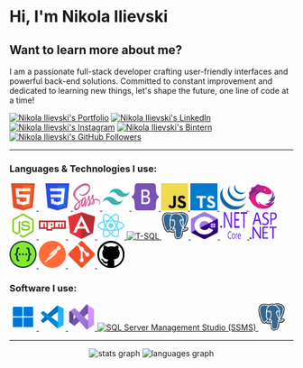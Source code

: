 # Hi, I'm Nikola Ilievski

## Want to learn more about me?

I am a passionate full-stack developer crafting user-friendly interfaces and powerful back-end solutions. Committed to constant improvement and dedicated to learning new things, let's shape the future, one line of code at a time!

[![Nikola Ilievski's Portfolio](https://img.shields.io/badge/Portfolio-Access%20Website-9e1919?style=flat&logo=carrd&logoColor=white&link=https://nikola-ilievski.netlify.app/)](https://nikola-ilievski.netlify.app/)
[![Nikola Ilievski's LinkedIn](https://img.shields.io/badge/-LinkedIn-0077B5?style=flat&logo=Linkedin&logoColor=white&link=https://www.linkedin.com/in/nikola-ilievski7/)](https://www.linkedin.com/in/nikola-ilievski7/)
[![Nikola Ilievski's Instagram](https://img.shields.io/badge/-Instagram-DD2A7B?style=flat&logo=Instagram&logoColor=white&link=https://www.instagram.com/niko_ilievski/)](https://www.instagram.com/niko_ilievski/)
[![Nikola Ilievski's Bintern](https://img.shields.io/badge/-Bintern-FA8127?style=flat&logo=bookalope&logoColor=white&link=https://bintern.com/en/student/public/profile/bmlrb2xhaWxpZXZza2k0MjFAZ21haWwuY29t)](https://bintern.com/en/student/public/profile/bmlrb2xhaWxpZXZza2k0MjFAZ21haWwuY29t)
[![Nikola Ilievski's GitHub Followers](https://img.shields.io/github/followers/Biohazardx44?label=Follow&style=social)](https://github.com/Biohazardx44)

---

### Languages & Technologies I use:

<div>
	<a href="https://developer.mozilla.org/en-US/docs/Web/HTML" target="_blank" rel="noopener noreferrer">
	  <img width="48" height="48" src="./icons/html.svg" alt="HTML" title="HTML"/>
	</a>
	<img width="5" />
	<a href="https://developer.mozilla.org/en-US/docs/Web/CSS" target="_blank" rel="noopener noreferrer">
	  <img width="48" height="48" src="./icons/css.svg" alt="CSS" title="CSS"/>
	</a>
	<a href="https://sass-lang.com/" target="_blank" rel="noopener noreferrer">
	  <img width="48" height="48" src="./icons/sass.svg" alt="Sass & SCSS" title="Sass & SCSS"/>
	</a>
	<a href="https://tailwindcss.com/" target="_blank" rel="noopener noreferrer">
	  <img width="48" height="48" src="./icons/tailwind.svg" alt="Tailwind CSS" title="Tailwind CSS"/>
	</a>
	<a href="https://getbootstrap.com/" target="_blank" rel="noopener noreferrer">
	  <img width="48" height="48" src="./icons/bootstrap.svg" alt="Bootstrap" title="Bootstrap"/>
	</a>
	<a href="https://developer.mozilla.org/en-US/docs/Web/JavaScript" target="_blank" rel="noopener noreferrer">
	  <img width="48" height="48" src="./icons/javascript.svg" alt="JavaScript" title="JavaScript"/>
	</a>
	<a href="https://www.typescriptlang.org/" target="_blank" rel="noopener noreferrer">
	  <img width="48" height="48" src="./icons/typescript.svg" alt="TypeScript" title="TypeScript"/>
	</a>
    <a href="https://jquery.com/" target="_blank" rel="noopener noreferrer">
	  <img width="48" height="48" src="./icons/jquery.svg" alt="jQuery" title="jQuery"/>
	</a>
	<a href="https://rxjs.dev/" target="_blank" rel="noopener noreferrer">
	  <img width="48" height="48" src="./icons/rxjs.svg" alt="RxJS" title="RxJS"/>
	</a>
	<a href="https://nodejs.org/en" target="_blank" rel="noopener noreferrer">
	  <img width="48" height="48" src="./icons/nodejs.svg" alt="NodeJS" title="NodeJS"/>
	</a>
	<a href="https://www.npmjs.com/" target="_blank" rel="noopener noreferrer">
	  <img width="48" height="48" src="./icons/npm.svg" alt="npm" title="npm"/>
	</a>
	<a href="https://angular.io/" target="_blank" rel="noopener noreferrer">
	  <img width="48" height="48" src="./icons/angular.svg" alt="Angular" title="Angular"/>
	</a>
	<a href="https://react.dev/" target="_blank" rel="noopener noreferrer">
	  <img width="48" height="48" src="./icons/react.svg" alt="React & React Native" title="React & React Native"/>
	</a>
	<a href="https://www.microsoft.com/en-us/sql-server/sql-server-downloads" target="_blank" rel="noopener noreferrer">
	  <img width="48" height="48" src="./icons/tsql.ico" alt="T-SQL" title="T-SQL"/>
	</a>
    <a href="https://www.postgresql.org/" target="_blank" rel="noopener noreferrer">
	  <img width="48" height="48" src="./icons/postgresql.svg" alt="PostgreSQL" title="PostgreSQL"/>
	</a>
	<a href="https://learn.microsoft.com/en-us/dotnet/csharp/" target="_blank" rel="noopener noreferrer">
	  <img width="48" height="48" src="./icons/csharp.svg" alt="C-Sharp" title="C-Sharp"/>
	</a>
	<a href="https://dotnet.microsoft.com/en-us/download/dotnet" target="_blank" rel="noopener noreferrer">
	  <img width="48" height="48" src="./icons/netcore.svg" alt=".NET Core" title=".NET Core"/>
	</a>
	<a href="https://dotnet.microsoft.com/en-us/apps/aspnet" target="_blank" rel="noopener noreferrer">
	  <img width="48" height="48" src="./icons/aspnetcore.svg" alt="ASP.NET MVC & Web API" title="ASP.NET MVC & Web API"/>
	</a>
	<a href="https://swagger.io/" target="_blank" rel="noopener noreferrer">
	  <img width="48" height="48" src="./icons/swagger.svg" alt="Swagger" title="Swagger"/>
	</a>
    <a href="https://www.postman.com/" target="_blank" rel="noopener noreferrer">
	  <img width="48" height="48" src="./icons/postman.svg" alt="Postman" title="Postman"/>
	</a>
	<a href="https://git-scm.com/" target="_blank" rel="noopener noreferrer">
	  <img width="48" height="48" src="./icons/git.svg" alt="Git" title="Git"/>
	</a>
	<a href="https://github.com/" target="_blank" rel="noopener noreferrer">
	  <img width="48" height="48" src="./icons/github.svg" alt="GitHub" title="GitHub"/>
	</a>
</div>

### Software I use:

<div>
	<a href="https://www.microsoft.com/en-us/windows/?r=1" target="_blank" rel="noopener noreferrer">
	  <img width="48" height="48" src="./icons/windows.svg" alt="Windows" title="Windows"/>
	</a>
	<a href="https://code.visualstudio.com/" target="_blank" rel="noopener noreferrer">
	  <img width="48" height="48" src="./icons/visualstudiocode.svg" alt="Visual Studio Code" title="Visual Studio Code"/>
	</a>
    <a href="https://visualstudio.microsoft.com/downloads/" target="_blank" rel="noopener noreferrer">
	  <img width="48" height="48" src="./icons/visualstudio.svg" alt="Visual Studio" title="Visual Studio"/>
	</a>
	<a href="https://learn.microsoft.com/en-us/sql/ssms/download-sql-server-management-studio-ssms?view=sql-server-ver16" target="_blank" rel="noopener noreferrer">
	  <img width="48" height="48" src="./icons/ssms.ico" alt="SQL Server Management Studio (SSMS)" title="SQL Server Management Studio (SSMS)"/>
	</a>
	<a href="https://www.pgadmin.org/download/" target="_blank" rel="noopener noreferrer">
	  <img width="48" height="48" src="./icons/postgresql.svg" alt="pgAdmin 4" title="pgAdmin 4"/>
	</a>
</div>

---

<div align="center">
  <img src="https://github-readme-stats.vercel.app/api?username=Biohazardx44&show_icons=true&title_color=f01818&icon_color=910a0a&text_color=c3c3c3&bg_color=202020&count_private=true" width="55%" alt="stats graph" />
  <img src="https://github-readme-stats.vercel.app/api/top-langs/?username=Biohazardx44&show_icons=true&title_color=f01818&icon_color=910a0a&text_color=c3c3c3&bg_color=202020&count_private=true&layout=compact&exclude_repo=Homework-SQL" width="42%" alt="languages graph" />
</div>